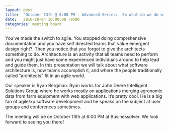 ```yaml
---
layout: post
title:  "October 13th @ 6:00 PM - Advanced Series:  So what do we do with the architects?"
date:   2016-10-04 16:00:00 -0500
categories: meeting board
---
```


You’ve made the switch to agile. You stopped doing comprehensive documentation and you have self directed teams that value emergent design right?. Then you notice that you forgot to give the architects something to do. Architecture is an activity that all teams need to perform and you might just have some experienced individuals around to help lead and guide them. In this presentation we will talk about what software architecture is, how teams accomplish it, and where the people traditionally called “architects” fit in an agile world.

Our speaker is Ryan Bergman. Ryan works for John Deere Intelligent Solutions Group where he works mostly on applications merging agronomic data from farm equipment with web applications. It’s pretty cool. He is a big fan of agile/xp software development and he speaks on the subject at user groups and conferences sometimes.

The meeting will be on October 13th at 6:00 PM at Businessolver.  We look forward to seeing you there! 

